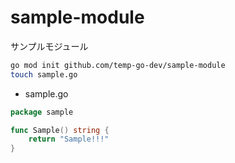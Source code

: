 # sample-module
サンプルモジュール

```bash
go mod init github.com/temp-go-dev/sample-module
touch sample.go
```

- sample.go
```go
package sample

func Sample() string {
	return "Sample!!!"
}
```